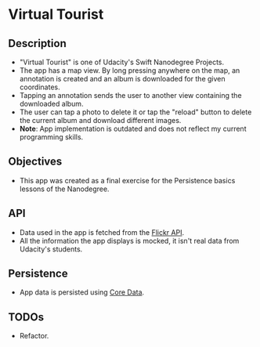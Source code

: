 # Virtual Tourist

## Description
* "Virtual Tourist" is one of Udacity's Swift Nanodegree Projects.
* The app has a map view. By long pressing anywhere on the map, an annotation is created and an album is downloaded for the given coordinates.
* Tapping an annotation sends the user to another view containing the downloaded album.
* The user can tap a photo to delete it or tap the "reload" button to delete the current album and download different images.
* **Note**: App implementation is outdated and does not reflect my current programming skills.

## Objectives
* This app was created as a final exercise for the Persistence basics lessons of the Nanodegree.

## API
* Data used in the app is fetched from the [Flickr API](https://www.flickr.com/services/api/).
* All the information the app displays is mocked, it isn't real data from Udacity's students.

## Persistence
* App data is persisted using [Core Data](https://developer.apple.com/documentation/coredata).

## TODOs
* Refactor.
